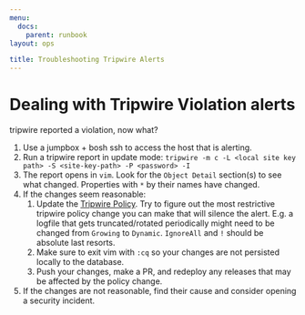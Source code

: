 ```yaml
---
menu:
  docs:
    parent: runbook
layout: ops

title: Troubleshooting Tripwire Alerts
---
```


# Dealing with Tripwire Violation alerts
tripwire reported a violation, now what?

1. Use a jumpbox + bosh ssh to access the host that is alerting.
2. Run a tripwire report in update mode: `tripwire -m c -L <local site key path> -S <site-key-path> -P <password> -I`
3. The report opens in `vim`. Look for the `Object Detail` section(s) to see what changed. Properties with `*` by 
their names have changed. 
4. If the changes seem reasonable:
    1. Update the [Tripwire Policy](https://github.com/18F/cg-tripwire-boshrelease/blob/master/jobs/tripwire/templates/config/twpol.txt.erb). Try to figure out the most restrictive tripwire policy change you can make that will silence the alert. E.g. a logfile that gets truncated/rotated periodically might need to be changed from `Growing` to `Dynamic`. `IgnoreAll` and `!` should be absolute last resorts.
    2. Make sure to exit vim with `:cq` so your changes are not persisted locally to the database.
    3. Push your changes, make a PR, and redeploy any releases that may be affected by the policy change.
5. If the changes are not reasonable, find their cause and consider opening a security incident.
